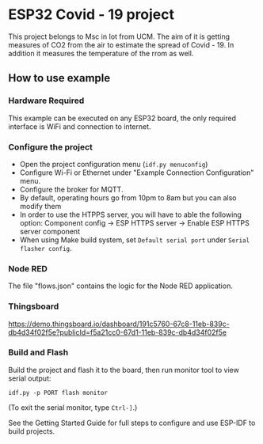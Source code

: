 # ESP32 Covid - 19 project

This project belongs to Msc in Iot from UCM. The aim of it is getting measures of CO2 from the air to estimate the spread of Covid - 19. In addition it measures the temperature of the rrom as well.


## How to use example

### Hardware Required

This example can be executed on any ESP32 board, the only required interface is WiFi and connection to internet.

### Configure the project

* Open the project configuration menu (`idf.py menuconfig`)
* Configure Wi-Fi or Ethernet under "Example Connection Configuration" menu.
* Configure the broker for MQTT.
* By default, operating hours go from 10pm to 8am but you can also modify them
* In order to use the HTPPS server, you will have to able the following option: Component config -> ESP HTTPS server -> Enable ESP HTTPS server component
* When using Make build system, set `Default serial port` under `Serial flasher config`.

### Node RED

The file "flows.json" contains the logic for the Node RED application.

### Thingsboard

https://demo.thingsboard.io/dashboard/191c5760-67c8-11eb-839c-db4d34f02f5e?publicId=f5a21cc0-67d1-11eb-839c-db4d34f02f5e 

### Build and Flash

Build the project and flash it to the board, then run monitor tool to view serial output:

```
idf.py -p PORT flash monitor
```

(To exit the serial monitor, type ``Ctrl-]``.)

See the Getting Started Guide for full steps to configure and use ESP-IDF to build projects.

